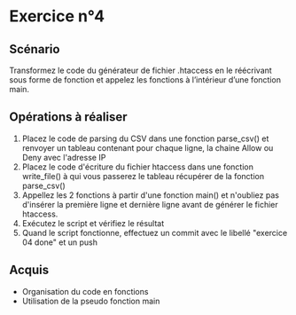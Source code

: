 # Exercice n°4

## Scénario

Transformez le code du générateur de fichier .htaccess en le réécrivant sous forme de fonction et appelez les fonctions à l’intérieur d’une fonction main.

## Opérations à réaliser

1. Placez le code de parsing du CSV dans une fonction parse_csv() et renvoyer un tableau contenant pour chaque ligne, la chaine Allow ou Deny avec l'adresse IP
2. Placez le code d'écriture du fichier htaccess dans une fonction write_file() à qui vous passerez le tableau récupérer de la fonction parse_csv()
3. Appellez les 2 fonctions à partir d'une fonction main() et n'oubliez pas d'insérer la première ligne et dernière ligne avant de générer le fichier htaccess.
4. Exécutez le script et vérifiez le résultat
4. Quand le script fonctionne, effectuez un commit avec le libellé "exercice 04 done" et un push

## Acquis

- Organisation du code en fonctions
- Utilisation de la pseudo fonction main